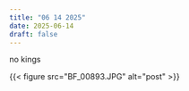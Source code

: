 ```yaml
---
title: "06 14 2025"
date: 2025-06-14
draft: false
---
```


no kings

{{< figure src="BF_00893.JPG" alt="post" >}}